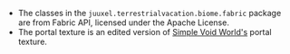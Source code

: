 - The classes in the `juuxel.terrestrialvacation.biome.fabric` package are from Fabric API, licensed under the Apache License.
- The portal texture is an edited version of [Simple Void World's](https://github.com/modmuss50/SimpleVoidWorld) portal texture.
